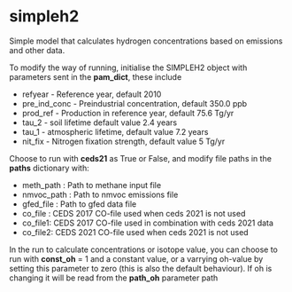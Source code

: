 # simpleh2
Simple model that calculates hydrogen concentrations based on emissions and other data.

To modify the way of running, initialise the SIMPLEH2 object with parameters sent in the **pam_dict**, these include
* refyear - Reference year, default 2010
* pre_ind_conc - Preindustrial concentration, default 350.0 ppb
* prod_ref - Production in reference year, default 75.6 Tg/yr
* tau_2 - soil lifetime default value 2.4 years
* tau_1 - atmospheric lifetime, default value 7.2 years
* nit_fix - Nitrogen fixation strength, default value 5 Tg/yr

Choose to run with **ceds21** as True or False, and modify file paths in the **paths** dictionary with:
* meth_path : Path to methane input file
* nmvoc_path : Path to nmvoc emissions file
* gfed_file : Path to gfed data file 
* co_file : CEDS 2017 CO-file used when ceds 2021 is not used
* co_file1: CEDS 2017 CO-file used in combination with ceds 2021 data
* co_file2: CEDS 2021 CO-file used when ceds 2021 is not used

In the run to calculate concentrations or isotope value, you can choose to run with **const_oh** = 1 and a constant value, or a varrying oh-value by setting this parameter to zero (this is also the default behaviour). If oh is changing it will be read from the **path_oh** parameter path